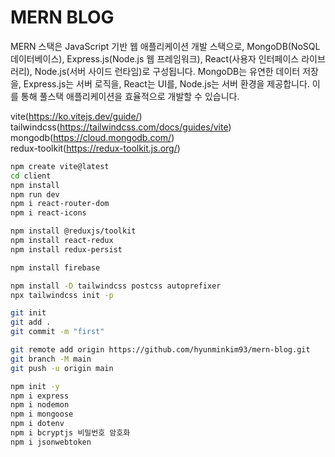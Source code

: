 # MERN BLOG

MERN 스택은 JavaScript 기반 웹 애플리케이션 개발 스택으로, MongoDB(NoSQL 데이터베이스), Express.js(Node.js 웹 프레임워크), React(사용자 인터페이스 라이브러리), Node.js(서버 사이드 런타임)로 구성됩니다. MongoDB는 유연한 데이터 저장을, Express.js는 서버 로직을, React는 UI를, Node.js는 서버 환경을 제공합니다. 이를 통해 풀스택 애플리케이션을 효율적으로 개발할 수 있습니다.

vite(https://ko.vitejs.dev/guide/)   
tailwindcss(https://tailwindcss.com/docs/guides/vite)   
mongodb(https://cloud.mongodb.com/)   
redux-toolkit(https://redux-toolkit.js.org/)   

```bash
npm create vite@latest
cd client
npm install
npm run dev
npm i react-router-dom
npm i react-icons

npm install @reduxjs/toolkit   
npm install react-redux
npm install redux-persist

npm install firebase
```

````bash
npm install -D tailwindcss postcss autoprefixer
npx tailwindcss init -p
````

````bash
git init
git add .
git commit -m "first"

git remote add origin https://github.com/hyunminkim93/mern-blog.git
git branch -M main
git push -u origin main
````

````bash
npm init -y
npm i express
npm i nodemon
npm i mongoose
npm i dotenv
npm i bcryptjs 비밀번호 암호화   
npm i jsonwebtoken
````
